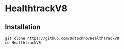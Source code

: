 # HealthtrackV8
## Installation
```
git clone https://github.com/Dotechno/HealthtrackV8
cd HealthtrackV8
```
